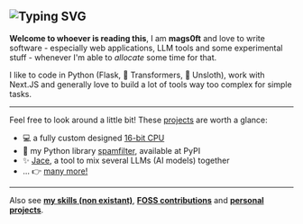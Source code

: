 ![Typing SVG](https://readme-typing-svg.demolab.com?font=Fira+Code&pause=1000&color=1CD30D&vCenter=true&width=550&lines=%F0%9F%91%8B+Hi%2C+I'm+mags0ft!;Explicit+is+better+than+implicit.;Over-engineering%2C+one+project+at+a+time.;%F0%9F%98%8A+Read+more+below!)
---

**Welcome to whoever is reading this**, I am **mags0ft** and love to write software - especially web applications, LLM tools and some experimental stuff - whenever I'm able to _allocate_ some time for that.

I like to code in Python (Flask, 🤗 Transformers, 🦥 Unsloth), work with Next.JS and generally love to build a lot of tools way too complex for simple tasks.

---

Feel free to look around a little bit! These [projects](./about-me/Projects.md) are worth a glance:

- 💻 a fully custom designed [16-bit CPU](https://github.com/mags0ft/JoltCore-16)
- 🐍 my Python library [spamfilter](https://github.com/mags0ft/spamfilter), available at PyPI
- ✨ [Jace](https://github.com/mags0ft/Jace), a tool to mix several LLMs (AI models) together
- ... 👉 [many more!](./about-me/Projects.md)

---

Also see [**my skills (non existant)**](./about-me/Skills.md), [**FOSS contributions**](./about-me/Contributions.md) and [**personal projects**](./about-me/Projects.md).
